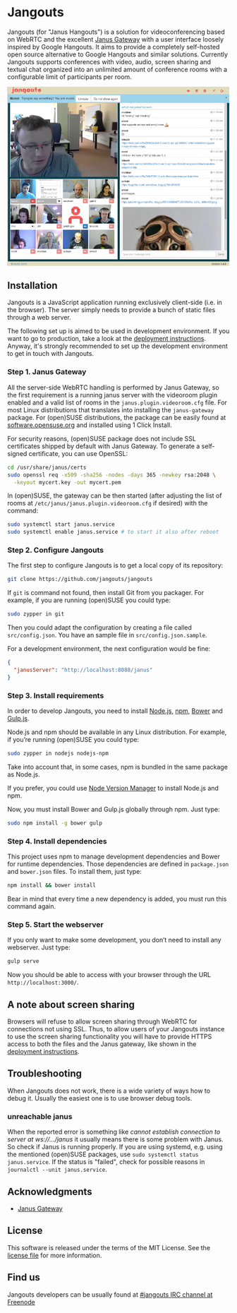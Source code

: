 # Jangouts

Jangouts (for "Janus Hangouts") is a solution for videoconferencing based
on WebRTC and the excellent [Janus Gateway](http://janus.conf.meetecho.com/)
with a user interface loosely inspired by Google Hangouts. It aims to provide
a completely self-hosted open source alternative to Google Hangouts and similar
solutions. Currently Jangouts supports conferences with video, audio, screen
sharing and textual chat organized into an unlimited amount of conference rooms
with a configurable limit of participants per room.

![Example screen of Jangouts 0.4.0](screenshot.png?raw=true)

## Installation

Jangouts is a JavaScript application running exclusively client-side (i.e. in
the browser). The server simply needs to provide a bunch of static files
through a web server.

The following set up is aimed to be used in development environment. If you
want to go to production, take a look at the [deployment
instructions](DEPLOYMENT.md). Anyway, it's strongly recommended to set up the
development environment to get in touch with Jangouts.

### Step 1. Janus Gateway

All the server-side WebRTC handling is performed by Janus Gateway, so the first
requirement is a running janus server with the videoroom plugin enabled and a
valid list of rooms in the ```janus.plugin.videoroom.cfg``` file. For most Linux
distributions that translates into installing the ```janus-gateway``` package.
For (open)SUSE distributions, the package can be easily found at
[software.opensuse.org](https://software.opensuse.org/package/janus-gateway) and
installed using 1 Click Install.

For security reasons, (open)SUSE package does not include SSL certificates
shipped by default with Janus Gateway. To generate a self-signed certificate,
you can use OpenSSL:

```sh
cd /usr/share/janus/certs
sudo openssl req -x509 -sha256 -nodes -days 365 -newkey rsa:2048 \
  -keyout mycert.key -out mycert.pem
```

In (open)SUSE, the gateway can be then started (after adjusting the list of
rooms at ```/etc/janus/janus.plugin.videoroom.cfg``` if desired) with the
command:

```sh
sudo systemctl start janus.service
sudo systemctl enable janus.service # to start it also after reboot
```

### Step 2. Configure Jangouts

The first step to configure Jangouts is to get a local copy of its repository:

```sh
git clone https://github.com/jangouts/jangouts
```

If `git` is command not found, then install Git from you packager. For example, if you
are running (open)SUSE you could type:
```sh
sudo zypper in git
```

Then you could adapt the configuration by creating a file called
`src/config.json`. You have an sample file in `src/config.json.sample`.

For a development environment, the next configuration would be fine:

```json
{
  "janusServer": "http://localhost:8088/janus"
}
```

### Step 3. Install requirements

In order to develop Jangouts, you need to install [Node.js](http://nodejs.org),
 [npm](http://npmjs.com), [Bower](http://bower.io)
and [Gulp.js](http://gulpjs.com).

Node.js and npm should be available in any Linux distribution. For example, if you’re
running (open)SUSE you could type:

```sh
sudo zypper in nodejs nodejs-npm
```

Take into account that, in some cases, npm is bundled in the same package as Node.js.

If you prefer, you could use [Node Version
Manager](https://github.com/creationix/nvm) to install Node.js and npm.

Now, you must install Bower and Gulp.js globally through npm. Just type:

```sh
sudo npm install -g bower gulp
```

### Step 4. Install dependencies

This project uses npm to manage development dependencies and Bower for runtime dependencies.
Those dependencies are defined in `package.json` and `bower.json` files. To install them,
just type:

```sh
npm install && bower install
```

Bear in mind that every time a new dependency is added, you must run this command again.

### Step 5. Start the webserver

If you only want to make some development, you don’t need to install any
webserver. Just type:

```sh
gulp serve
```

Now you should be able to access with your browser through the URL
`http://localhost:3000/`.

## A note about screen sharing

Browsers will refuse to allow screen sharing through WebRTC for
connections not using SSL. Thus, to allow users of your Jangouts
instance to use the screen sharing functionality you will have to
provide HTTPS access to both the files and the Janus gateway, like shown
in the [deployment instructions](DEPLOYMENT.md).

## Troubleshooting

When Jangouts does not work, there is a wide variety of ways how to debug it.
Usually the easiest one is to use browser debug tools.

### unreachable janus

When the reported error is something like _cannot establish connection to server at ws://.../janus_
it usually means there is some problem with Janus. So check if Janus is running properly. If you are
using systemd, e.g. using the mentioned (open)SUSE packages, use ```sudo systemctl status janus.service```.
If the status is "failed", check for possible reasons in ```journalctl --unit janus.service```.

## Acknowledgments

* [Janus Gateway](http://janus.conf.meetecho.com/)

## License

This software is released under the terms of the MIT License. See the
[license file](LICENSE.txt) for more information.

## Find us

Jangouts developers can be usually found at
[#jangouts IRC channel at Freenode](irc://irc.freenode.net/jangouts)
